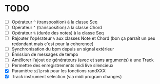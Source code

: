 # TODO

- [ ] Opérateur `^` (transposition) à la classe Seq
- [ ] Opérateur `^` (transposition) à la classe Chord
- [ ] Opérateur `%` (durée des notes) à la classe Seq
- [ ] Rajouter l'opérateur `%` aux classes Note et Chord (bon ça parraît un peu redondant mais c'est pour la coherence)
- [ ] Synchronisation du bpm depuis un signal extérieur
- [ ] Émission de messages de tempo
- [ ] Améliorer l'ajout de générateurs (avec et sans arguments) à une Track
- [ ] Permettre des enregistrements midi live silencieux
- [X] Paramètre `silprob` pour les fonctions randXXX
- [X] Track instrument selection (via midi program changes)
